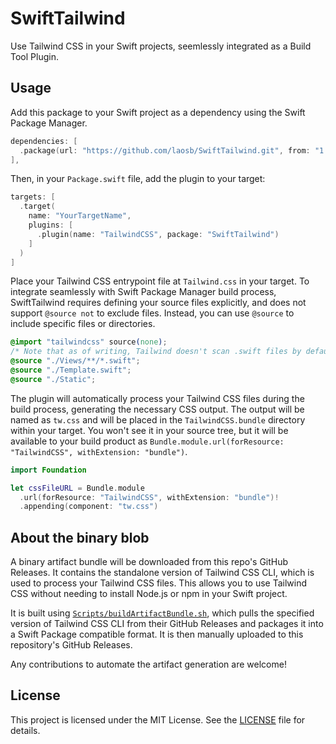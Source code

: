 # SwiftTailwind

Use Tailwind CSS in your Swift projects, seemlessly integrated as a Build Tool Plugin.

## Usage

Add this package to your Swift project as a dependency using the Swift Package Manager.

```swift
dependencies: [
  .package(url: "https://github.com/laosb/SwiftTailwind.git", from: "1.0.0+tw.4.1.12"),
],
```

Then, in your `Package.swift` file, add the plugin to your target:

```swift
targets: [
  .target(
    name: "YourTargetName",
    plugins: [
      .plugin(name: "TailwindCSS", package: "SwiftTailwind")
    ]
  )
]
```

Place your Tailwind CSS entrypoint file at `Tailwind.css` in your target. To integrate seamlessly with Swift Package Manager build process, SwiftTailwind requires defining your source files explicitly, and does not support `@source not` to exclude files. Instead, you can use `@source` to include specific files or directories.

```css
@import "tailwindcss" source(none);
/* Note that as of writing, Tailwind doesn't scan .swift files by default, so you need to specify a glob pattern including the extension. */
@source "./Views/**/*.swift";
@source "./Template.swift";
@source "./Static";
```

The plugin will automatically process your Tailwind CSS files during the build process, generating the necessary CSS output. The output will be named as `tw.css` and will be placed in the `TailwindCSS.bundle` directory within your target. You won't see it in your source tree, but it will be available to your build product as `Bundle.module.url(forResource: "TailwindCSS", withExtension: "bundle")`.

```swift
import Foundation

let cssFileURL = Bundle.module
  .url(forResource: "TailwindCSS", withExtension: "bundle")!
  .appending(component: "tw.css")
```

## About the binary blob

A binary artifact bundle will be downloaded from this repo's GitHub Releases. It contains the standalone version of Tailwind CSS CLI, which is used to process your Tailwind CSS files. This allows you to use Tailwind CSS without needing to install Node.js or npm in your Swift project.

It is built using [`Scripts/buildArtifactBundle.sh`](Scripts/buildArtifactBundle.sh), which pulls the specified version of Tailwind CSS CLI from their GitHub Releases and packages it into a Swift Package compatible format. It is then manually uploaded to this repository's GitHub Releases.

Any contributions to automate the artifact generation are welcome!

## License

This project is licensed under the MIT License. See the [LICENSE](LICENSE) file for details.
